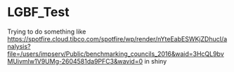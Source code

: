 # LGBF_Test

Trying to do something like 
https://spotfire.cloud.tibco.com/spotfire/wp/render/nYteEabESWKjZDhucI/analysis?file=/users/impserv/Public/benchmarking_councils_2016&waid=3HcQL9bvMUivmIw1V9UMg-2604581da9PFC3&wavid=0
in shiny
